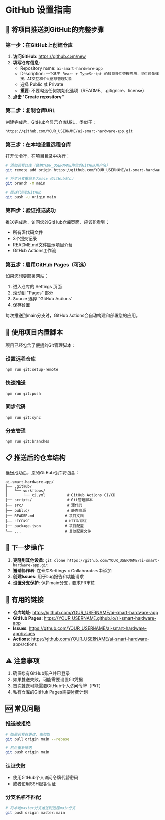 # GitHub 设置指南

## 🚀 将项目推送到GitHub的完整步骤

### 第一步：在GitHub上创建仓库

1. **访问GitHub**: https://github.com/new
2. **填写仓库信息**:
   - Repository name: `ai-smart-hardware-app`
   - Description: `一个基于 React + TypeScript 的智能硬件管理应用，提供设备连接、AI交互和个人信息管理功能`
   - 选择 Public 或 Private
   - **重要**: 不要勾选任何初始化选项（README、.gitignore、license）
3. **点击 "Create repository"**

### 第二步：复制仓库URL

创建完成后，GitHub会显示仓库URL，类似于：
```
https://github.com/YOUR_USERNAME/ai-smart-hardware-app.git
```

### 第三步：在本地设置远程仓库

打开命令行，在项目目录中执行：

```bash
# 添加远程仓库（替换YOUR_USERNAME为您的GitHub用户名）
git remote add origin https://github.com/YOUR_USERNAME/ai-smart-hardware-app.git

# 将主分支重命名为main（GitHub默认）
git branch -M main

# 推送代码到GitHub
git push -u origin main
```

### 第四步：验证推送成功

推送完成后，访问您的GitHub仓库页面，应该能看到：
- 所有源代码文件
- 3个提交记录
- README.md文件显示项目介绍
- GitHub Actions工作流

### 第五步：启用GitHub Pages（可选）

如果您想要部署网站：

1. 进入仓库的 Settings 页面
2. 滚动到 "Pages" 部分
3. Source 选择 "GitHub Actions"
4. 保存设置

每次推送到main分支时，GitHub Actions会自动构建和部署您的应用。

## 🔧 使用项目内置脚本

项目已经包含了便捷的Git管理脚本：

### 设置远程仓库
```bash
npm run git:setup-remote
```

### 快速推送
```bash
npm run git:push
```

### 同步代码
```bash
npm run git:sync
```

### 分支管理
```bash
npm run git:branches
```

## 📋 推送后的仓库结构

推送成功后，您的GitHub仓库将包含：

```
ai-smart-hardware-app/
├── .github/
│   └── workflows/
│       └── ci.yml          # GitHub Actions CI/CD
├── scripts/                # Git管理脚本
├── src/                    # 源代码
├── public/                 # 静态资源
├── README.md              # 项目文档
├── LICENSE                # MIT许可证
├── package.json           # 项目配置
└── ...                    # 其他配置文件
```

## 🎯 下一步操作

1. **克隆到其他设备**: `git clone https://github.com/YOUR_USERNAME/ai-smart-hardware-app.git`
2. **邀请协作者**: 在仓库Settings > Collaborators中添加
3. **创建Issues**: 用于bug报告和功能请求
4. **设置分支保护**: 保护main分支，要求PR审核

## 🔗 有用的链接

- **仓库地址**: https://github.com/YOUR_USERNAME/ai-smart-hardware-app
- **GitHub Pages**: https://YOUR_USERNAME.github.io/ai-smart-hardware-app
- **Issues**: https://github.com/YOUR_USERNAME/ai-smart-hardware-app/issues
- **Actions**: https://github.com/YOUR_USERNAME/ai-smart-hardware-app/actions

## ⚠️ 注意事项

1. 确保您有GitHub账户并已登录
2. 如果推送失败，可能需要设置Git凭据
3. 首次推送可能需要GitHub个人访问令牌（PAT）
4. 私有仓库的GitHub Pages需要付费计划

## 🆘 常见问题

### 推送被拒绝
```bash
# 如果远程有更改，先拉取
git pull origin main --rebase

# 然后重新推送
git push origin main
```

### 认证失败
- 使用GitHub个人访问令牌代替密码
- 或者使用SSH密钥认证

### 分支名称不匹配
```bash
# 将本地master分支推送到远程main分支
git push origin master:main
```
